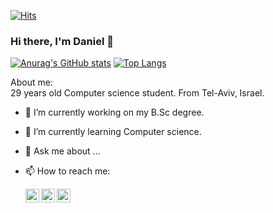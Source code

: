 [![Hits](https://hits.seeyoufarm.com/api/count/incr/badge.svg?url=https%3A%2F%2Fgithub.com%2FDaniel-israelov&count_bg=%2379C83D&title_bg=%23555555&icon=&icon_color=%23E7E7E7&title=hits&edge_flat=false)](https://hits.seeyoufarm.com)
### Hi there, I'm Daniel 👋

[![Anurag's GitHub stats](https://github-readme-stats.vercel.app/api?username=Daniel-israelov&show_icons=true&theme=dark)](https://github.com/anuraghazra/github-readme-stats)
[![Top Langs](https://github-readme-stats.vercel.app/api/top-langs/?username=Daniel-israelov&layout=compact)](https://github.com/anuraghazra/github-readme-stats)  

About me:  
29 years old Computer science student.
From Tel-Aviv, Israel.

- 🔭 I’m currently working on my B.Sc degree.
- 🌱 I’m currently learning Computer science.
- 💬 Ask me about ...
- 📫 How to reach me:  
  
     [<img align="left" alt="Daniel-isrealov | LinkedIn" width="22px" src="https://cdn.jsdelivr.net/npm/simple-icons@v3/icons/linkedin.svg" />](https://www.linkedin.com/in/daniel-israelov-programmer/)
[<img align="left" alt="Daniel-isrealov | Facebook" width="22px" src="https://cdn.jsdelivr.net/npm/simple-icons@v3/icons/facebook.svg" />](https://www.facebook.com/profile.php?id=1741592393)
[<img align="left" alt="Daniel-isrealov | Instagram" width="22px" src="https://cdn.jsdelivr.net/npm/simple-icons@v3/icons/instagram.svg" />](https://www.instagram.com/daniel_14.8/)
